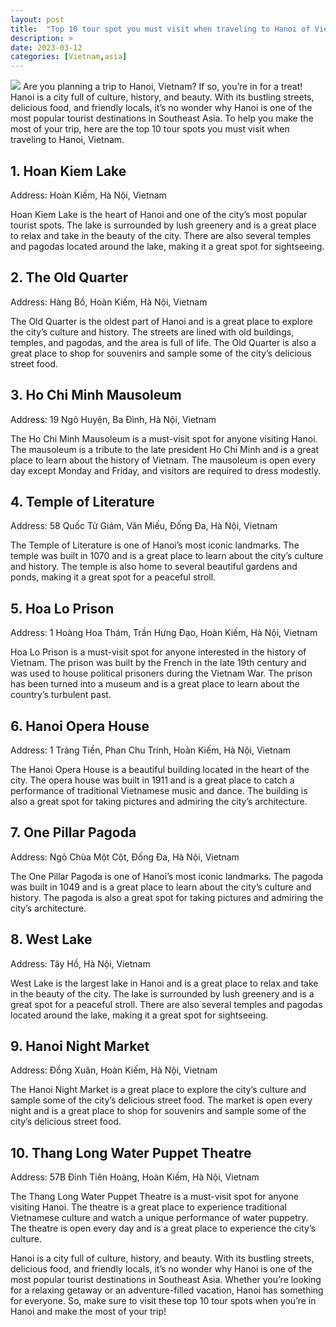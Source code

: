 ```yaml
---
layout: post
title:  "Top 10 tour spot you must visit when traveling to Hanoi of Vietnam"
description: >
date: 2023-03-12
categories: [Vietnam,asia]
---
```

<img src="https://source.unsplash.com/1600x900/?hanoi,vietnam">
Are you planning a trip to Hanoi, Vietnam? If so, you’re in for a treat! Hanoi is a city full of culture, history, and beauty. With its bustling streets, delicious food, and friendly locals, it’s no wonder why Hanoi is one of the most popular tourist destinations in Southeast Asia. To help you make the most of your trip, here are the top 10 tour spots you must visit when traveling to Hanoi, Vietnam. 

## 1. Hoan Kiem Lake 
Address: Hoàn Kiếm, Hà Nội, Vietnam

Hoan Kiem Lake is the heart of Hanoi and one of the city’s most popular tourist spots. The lake is surrounded by lush greenery and is a great place to relax and take in the beauty of the city. There are also several temples and pagodas located around the lake, making it a great spot for sightseeing. 

## 2. The Old Quarter 
Address: Hàng Bồ, Hoàn Kiếm, Hà Nội, Vietnam

The Old Quarter is the oldest part of Hanoi and is a great place to explore the city’s culture and history. The streets are lined with old buildings, temples, and pagodas, and the area is full of life. The Old Quarter is also a great place to shop for souvenirs and sample some of the city’s delicious street food. 

## 3. Ho Chi Minh Mausoleum 
Address: 19 Ngõ Huyện, Ba Đình, Hà Nội, Vietnam

The Ho Chi Minh Mausoleum is a must-visit spot for anyone visiting Hanoi. The mausoleum is a tribute to the late president Ho Chi Minh and is a great place to learn about the history of Vietnam. The mausoleum is open every day except Monday and Friday, and visitors are required to dress modestly. 

## 4. Temple of Literature 
Address: 58 Quốc Tử Giám, Văn Miếu, Đống Đa, Hà Nội, Vietnam

The Temple of Literature is one of Hanoi’s most iconic landmarks. The temple was built in 1070 and is a great place to learn about the city’s culture and history. The temple is also home to several beautiful gardens and ponds, making it a great spot for a peaceful stroll. 

## 5. Hoa Lo Prison 
Address: 1 Hoàng Hoa Thám, Trần Hưng Đạo, Hoàn Kiếm, Hà Nội, Vietnam

Hoa Lo Prison is a must-visit spot for anyone interested in the history of Vietnam. The prison was built by the French in the late 19th century and was used to house political prisoners during the Vietnam War. The prison has been turned into a museum and is a great place to learn about the country’s turbulent past. 

## 6. Hanoi Opera House 
Address: 1 Tràng Tiền, Phan Chu Trinh, Hoàn Kiếm, Hà Nội, Vietnam

The Hanoi Opera House is a beautiful building located in the heart of the city. The opera house was built in 1911 and is a great place to catch a performance of traditional Vietnamese music and dance. The building is also a great spot for taking pictures and admiring the city’s architecture. 

## 7. One Pillar Pagoda 
Address: Ngõ Chùa Một Cột, Đống Đa, Hà Nội, Vietnam

The One Pillar Pagoda is one of Hanoi’s most iconic landmarks. The pagoda was built in 1049 and is a great place to learn about the city’s culture and history. The pagoda is also a great spot for taking pictures and admiring the city’s architecture. 

## 8. West Lake 
Address: Tây Hồ, Hà Nội, Vietnam

West Lake is the largest lake in Hanoi and is a great place to relax and take in the beauty of the city. The lake is surrounded by lush greenery and is a great spot for a peaceful stroll. There are also several temples and pagodas located around the lake, making it a great spot for sightseeing. 

## 9. Hanoi Night Market 
Address: Đồng Xuân, Hoàn Kiếm, Hà Nội, Vietnam

The Hanoi Night Market is a great place to explore the city’s culture and sample some of the city’s delicious street food. The market is open every night and is a great place to shop for souvenirs and sample some of the city’s delicious street food. 

## 10. Thang Long Water Puppet Theatre 
Address: 57B Đinh Tiên Hoàng, Hoàn Kiếm, Hà Nội, Vietnam

The Thang Long Water Puppet Theatre is a must-visit spot for anyone visiting Hanoi. The theatre is a great place to experience traditional Vietnamese culture and watch a unique performance of water puppetry. The theatre is open every day and is a great place to experience the city’s culture. 

Hanoi is a city full of culture, history, and beauty. With its bustling streets, delicious food, and friendly locals, it’s no wonder why Hanoi is one of the most popular tourist destinations in Southeast Asia. Whether you’re looking for a relaxing getaway or an adventure-filled vacation, Hanoi has something for everyone. So, make sure to visit these top 10 tour spots when you’re in Hanoi and make the most of your trip! 
